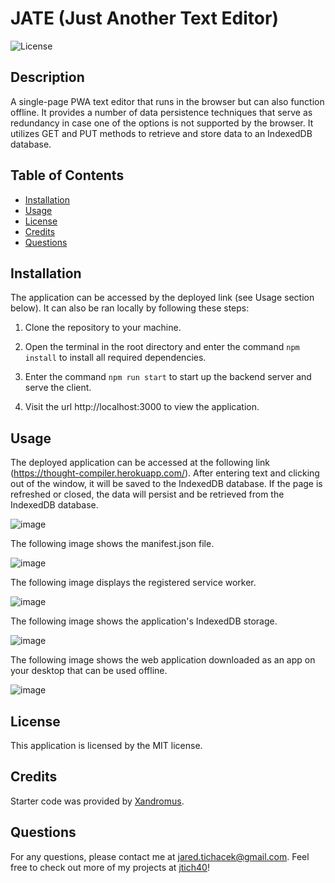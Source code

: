 # JATE (Just Another Text Editor)
  ![License](https://img.shields.io/badge/license-MIT-red.svg)

## Description
 A single-page PWA text editor that runs in the browser but can also function offline. It provides a number of data persistence techniques that serve as redundancy in case one of the options is not supported by the browser. It utilizes GET and PUT methods to retrieve and store data to an IndexedDB database.

## Table of Contents
* [Installation](#installation)
* [Usage](#usage)
* [License](#license)
* [Credits](#credits)
* [Questions](#questions)

## Installation

The application can be accessed by the deployed link (see Usage section below). It can also be ran locally by following these steps:

1. Clone the repository to your machine.

2. Open the terminal in the root directory and enter the command `npm install` to install all required dependencies.

3. Enter the command `npm run start` to start up the backend server and serve the client.

4. Visit the url http://localhost:3000 to view the application.

## Usage

The deployed application can be accessed at the following link (https://thought-compiler.herokuapp.com/). After entering text and clicking out of the window, it will be saved to the IndexedDB database. If the page is refreshed or closed, the data will persist and be retrieved from the IndexedDB database.

![image](https://user-images.githubusercontent.com/116316302/234416851-cb605ee7-3abd-49a6-98ff-9af1ab33c3ad.png)

The following image shows the manifest.json file.

![image](https://user-images.githubusercontent.com/116316302/234417192-868e46bf-071a-4f16-a8bf-4b9436433505.png)

The following image displays the registered service worker.

![image](https://user-images.githubusercontent.com/116316302/234417338-0541673b-1cc2-4254-bbd3-7bf0c97869f5.png)

The following image shows the application's IndexedDB storage.

![image](https://user-images.githubusercontent.com/116316302/234418847-da16e1d7-9e75-444b-9f98-9104ed1e88cf.png)

The following image shows the web application downloaded as an app on your desktop that can be used offline.

![image](https://user-images.githubusercontent.com/116316302/234419202-cc3ddbc9-d846-4ade-9514-6add433a1483.png)

## License
  This application is licensed by the MIT license.
  
## Credits
  
Starter code was provided by [Xandromus](https://github.com/coding-boot-camp/cautious-meme).

## Questions

For any questions, please contact me at jared.tichacek@gmail.com. Feel free to check out more of my projects at [jtich40](https://github.com/jtich40)!

